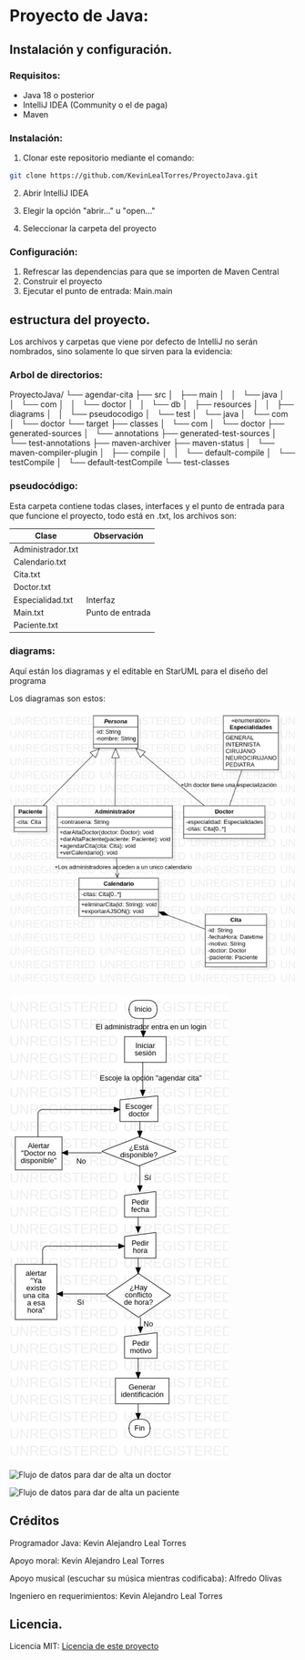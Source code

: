 # Proyecto de Java:

## Instalación y configuración.

### Requisitos:
- Java 18 o posterior
- IntelliJ IDEA (Community o el de paga)
- Maven

### Instalación:
1. Clonar este repositorio mediante el comando:

```bash
git clone https://github.com/KevinLealTorres/ProyectoJava.git
```

2. Abrir IntelliJ IDEA

3. Elegir la opción "abrir..." u "open..."

4. Seleccionar la carpeta del proyecto


### Configuración:
1. Refrescar las dependencias para que se importen de Maven Central
2. Construir el proyecto
3. Ejecutar el punto de entrada: Main.main

## estructura del proyecto.

Los archivos y carpetas que viene por defecto de IntelliJ no serán nombrados, sino solamente lo que sirven para
la evidencia:

### Arbol de directorios:
<p>
ProyectoJava/
└── agendar-cita
    ├── src
    │   ├── main
    │   │   └── java
    │   │       └── com
    │   │           └── doctor
    │   │               └── db
    │   ├── resources
    │   │   ├── diagrams
    │   │   └── pseudocodigo
    │   └── test
    │       └── java
    │           └── com
    │               └── doctor
    └── target
        ├── classes
        │   └── com
        │       └── doctor
        ├── generated-sources
        │   └── annotations
        ├── generated-test-sources
        │   └── test-annotations
        ├── maven-archiver
        ├── maven-status
        │   └── maven-compiler-plugin
        │       ├── compile
        │       │   └── default-compile
        │       └── testCompile
        │           └── default-testCompile
        └── test-classes
</p>

### pseudocódigo:
Esta carpeta contiene todas clases, interfaces y el punto de entrada para que funcione el proyecto, todo está
en .txt, los archivos son:

| Clase               | Observación      |
|---------------------|------------------|
| Administrador.txt   |                  |
| Calendario.txt      |                  |
| Cita.txt            |                  |
| Doctor.txt          |                  |
| Especialidad.txt    | Interfaz         |
| Main.txt            | Punto de entrada |
| Paciente.txt        |                  |

### diagrams:
Aquí están los diagramas y el editable en StarUML para el diseño del programa

Los diagramas son estos:

![Clase Main](agendar-cita/src/resources/diagrams/Clase-main.jpg)


![Flujo de datos para agendar cita](agendar-cita/src/resources/diagrams/FlujoDeDatos-agendarCita.jpg)


![Flujo de datos para dar de alta un doctor](agendar-citas/src/resources/diagrams/FlujoDeDatos-DarAltaDoctor.jpg)


![Flujo de datos para dar de alta un paciente](agendar-citas/src/resources/diagrams/FlujoDeDatos-DarAltaPaciente.jpg)

## Créditos

Programador Java: Kevin Alejandro Leal Torres

Apoyo moral: Kevin Alejandro Leal Torres

Apoyo musical (escuchar su música mientras codificaba): Alfredo Olivas

Ingeniero en requerimientos: Kevin Alejandro Leal Torres

## Licencia.

Licencia MIT: [Licencia de este proyecto](./LICENSE)
